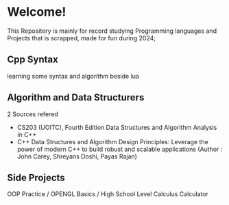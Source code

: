 # Welcome!
This Repositery is mainly for record studying Programming languages and Projects that is scrapped, made for fun during 2024;

## Cpp Syntax
learning some syntax and algorithm beside lua

## Algorithm and Data Structurers
2 Sources refered 
- CS203 (UOITC), Fourth Edition Data Structures and Algorithm Analysis in C++
- C++ Data Structures and Algorithm Design Principles: Leverage the power of modern C++ to build robust and scalable applications (Author : John Carey, Shreyans Doshi, Payas Rajan) 

## Side Projects
OOP Practice / OPENGL Basics / High School Level Calculus Calculator